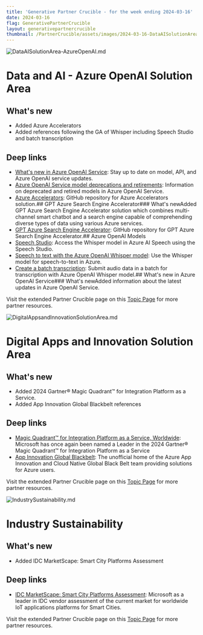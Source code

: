 ```yaml
---
title: 'Generative Partner Crucible - for the week ending 2024-03-16'
date: 2024-03-16
flag: GenerativePartnerCrucible
layout: generativepartnercrucible
thumbnail: /PartnerCrucible/assets/images/2024-03-16-DataAISolutionArea-AzureOpenAI.md-image.png
---
```


![ DataAISolutionArea-AzureOpenAI.md ]( /PartnerCrucible/assets/images/2024-03-16-DataAISolutionArea-AzureOpenAI.md-image.png )

# Data and AI - Azure OpenAI Solution Area

## What's new

- Added Azure Accelerators 
- Added references following the GA of Whisper including Speech Studio and batch transcription

## Deep links

- [What's new in Azure OpenAI Service](https://learn.microsoft.com/en-us/azure/ai-services/openai/whats-new): Stay up to date on model, API, and Azure OpenAI service updates.
-  [Azure OpenAI Service model deprecations and retirements](https://learn.microsoft.com/en-us/azure/ai-services/openai/concepts/model-retirements): Information on deprecated and retired models in Azure OpenAI Service.
- [Azure Accelerators](https://github.com/MSUSAzureAccelerators/): GitHub repository for Azure Accelerators solution.## GPT Azure Search Engine Accelerator### What's newAdded GPT Azure Search Engine Accelerator solution which combines multi-channel smart chatbot and a search engine capable of comprehending diverse types of data using various Azure services.
- [GPT Azure Search Engine Accelerator](https://github.com/MSUSAzureAccelerators/Azure-Cognitive-Search-Azure-OpenAI-Accelerator-1): GitHub repository for GPT Azure Search Engine Accelerator.## Azure OpenAI Models 
- [Speech Studio](https://speech.microsoft.com/portal/batchspeechtotext): Access the Whisper model in Azure AI Speech using the Speech Studio.
- [Speech to text with the Azure OpenAI Whisper model](https://learn.microsoft.com/en-us/azure/ai-services/openai/whisper-quickstart?tabs=command-line%252Cpython&pivots=rest-api): Use the Whisper model for speech-to-text in Azure.
- [Create a batch transcription](https://learn.microsoft.com/en-us/azure/ai-services/speech-service/batch-transcription-create?pivots=rest-api#using-whisper-models): Submit audio data in a batch for transcription with Azure OpenAI Whisper model.## What's new in Azure OpenAI Service### What's newAdded information about the latest updates in Azure OpenAI Service.


Visit the extended Partner Crucible page on this [Topic Page](https://lagimik.github.io/PartnerCrucible/DataAISolutionArea-AzureOpenAI) for more partner resources.

![ DigitalAppsandInnovationSolutionArea.md ]( /PartnerCrucible/assets/images/2024-03-16-DigitalAppsandInnovationSolutionArea.md-image.png )

# Digital Apps and Innovation Solution Area

## What's new

- Added  2024 Gartner® Magic Quadrant™ for Integration Platform as a Service. 
- Added  App Innovation Global Blackbelt references

## Deep links

- [Magic Quadrant™ for Integration Platform as a Service, Worldwide](https://azure.microsoft.com/en-us/blog/microsoft-named-a-leader-in-2024-gartner-magic-quadrant-for-integration-platform-as-a-service/): Microsoft has once again been named a Leader in the 2024 Gartner® Magic Quadrant™ for Integration Platform as a Service
- [App Innovation Global Blackbelt](https://azureglobalblackbelts.com/?darkschemeovr=1): The unofficial home of the Azure App Innovation and Cloud Native Global Black Belt team providing solutions for Azure users.

Visit the extended Partner Crucible page on this [Topic Page](https://lagimik.github.io/PartnerCrucible/DigitalAppsandInnovationSolutionArea) for more partner resources.

![ IndustrySustainability.md ]( /PartnerCrucible/assets/images/2024-03-16-IndustrySustainability.md-image.png )

# Industry Sustainability

## What's new

- Added IDC MarketScape: Smart City Platforms Assessment

## Deep links

- [IDC MarketScape: Smart City Platforms Assessment](https://wwps.microsoft.com/blog/idc-marketscape-cities): Microsoft as a leader in IDC vendor assessment of the current market for worldwide IoT applications platforms for Smart Cities.

Visit the extended Partner Crucible page on this [Topic Page](https://lagimik.github.io/PartnerCrucible/IndustrySustainability) for more partner resources.

